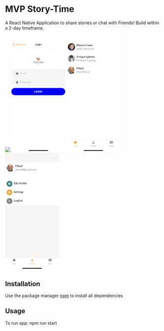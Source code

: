 # MVP Story-Time

A React Native Application to share stories or chat with Friends! Build within a 2-day timeframe.

<div>
<img src="images/nativeHomeScreen.PNG" width="175">
<img src="images/nativeLogin.PNG" width="175">
<img src="images/nativeChat.PNG" width="175">
<img src="images/nativeSettings.PNG" width="175">
</div>

## Installation
Use the package manager [npm](https://www.npmjs.com/get-npm) to install all dependencies

## Usage
To run app: npm run start
